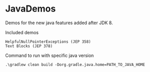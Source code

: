 # JavaDemos
Demos for the new java features added after JDK 8.


Included demos

    HelpfulNullPointerExceptions (JEP 358)
    Text Blocks (JEP 378)
    

Command to run with specific java version
    
    .\gradlew clean build -Dorg.gradle.java.home=PATH_TO_JAVA_HOME
